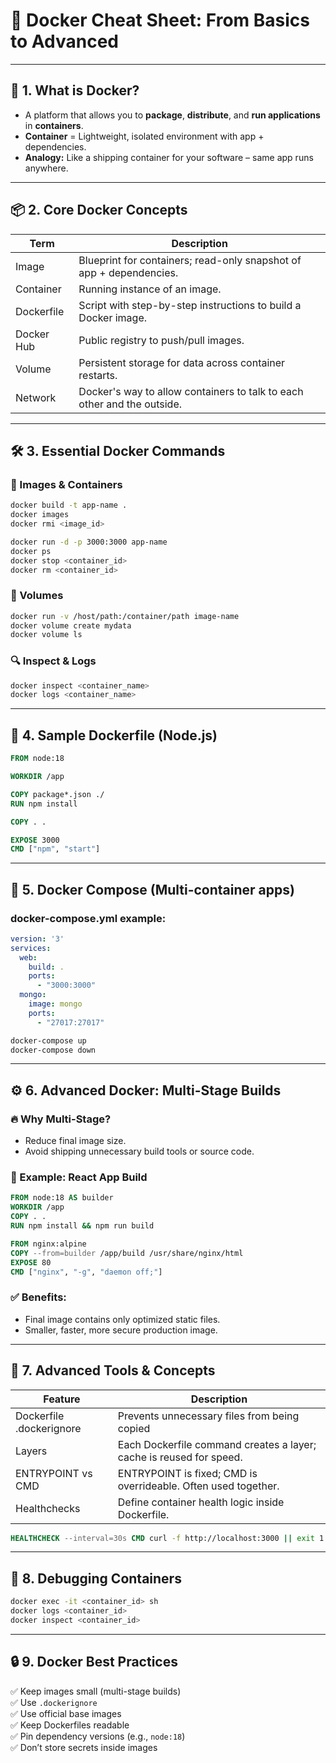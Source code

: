 
# 🐳 Docker Cheat Sheet: From Basics to Advanced

---

## 🧩 1. What is Docker?

- A platform that allows you to **package**, **distribute**, and **run applications** in **containers**.
- **Container** = Lightweight, isolated environment with app + dependencies.
- **Analogy:** Like a shipping container for your software – same app runs anywhere.

---

## 📦 2. Core Docker Concepts

| Term          | Description                                                                 |
|---------------|-----------------------------------------------------------------------------|
| Image         | Blueprint for containers; read-only snapshot of app + dependencies.         |
| Container     | Running instance of an image.                                               |
| Dockerfile    | Script with step-by-step instructions to build a Docker image.              |
| Docker Hub    | Public registry to push/pull images.                                        |
| Volume        | Persistent storage for data across container restarts.                      |
| Network       | Docker's way to allow containers to talk to each other and the outside.     |

---

## 🛠 3. Essential Docker Commands

### 📄 Images & Containers
```bash
docker build -t app-name .               
docker images                            
docker rmi <image_id>                    

docker run -d -p 3000:3000 app-name      
docker ps                                
docker stop <container_id>               
docker rm <container_id>                 
```

### 🔄 Volumes
```bash
docker run -v /host/path:/container/path image-name
docker volume create mydata
docker volume ls
```

### 🔍 Inspect & Logs
```bash
docker inspect <container_name>
docker logs <container_name>
```

---

## 🧱 4. Sample Dockerfile (Node.js)

```dockerfile
FROM node:18

WORKDIR /app

COPY package*.json ./
RUN npm install

COPY . .

EXPOSE 3000
CMD ["npm", "start"]
```

---

## 🚀 5. Docker Compose (Multi-container apps)

### docker-compose.yml example:
```yaml
version: '3'
services:
  web:
    build: .
    ports:
      - "3000:3000"
  mongo:
    image: mongo
    ports:
      - "27017:27017"
```

```bash
docker-compose up        
docker-compose down      
```

---

## ⚙️ 6. Advanced Docker: Multi-Stage Builds

### 🔥 Why Multi-Stage?
- Reduce final image size.
- Avoid shipping unnecessary build tools or source code.

### 🧪 Example: React App Build
```dockerfile
FROM node:18 AS builder
WORKDIR /app
COPY . .
RUN npm install && npm run build

FROM nginx:alpine
COPY --from=builder /app/build /usr/share/nginx/html
EXPOSE 80
CMD ["nginx", "-g", "daemon off;"]
```

### ✅ Benefits:
- Final image contains only optimized static files.
- Smaller, faster, more secure production image.

---

## 🧰 7. Advanced Tools & Concepts

| Feature              | Description                                                             |
|----------------------|-------------------------------------------------------------------------|
| Dockerfile .dockerignore | Prevents unnecessary files from being copied                         |
| Layers               | Each Dockerfile command creates a layer; cache is reused for speed.     |
| ENTRYPOINT vs CMD    | ENTRYPOINT is fixed; CMD is overrideable. Often used together.          |
| Healthchecks         | Define container health logic inside Dockerfile.                        |

```dockerfile
HEALTHCHECK --interval=30s CMD curl -f http://localhost:3000 || exit 1
```

---

## 🧪 8. Debugging Containers

```bash
docker exec -it <container_id> sh     
docker logs <container_id>            
docker inspect <container_id>         
```

---

## 🔒 9. Docker Best Practices

✅ Keep images small (multi-stage builds)  
✅ Use `.dockerignore`  
✅ Use official base images  
✅ Keep Dockerfiles readable  
✅ Pin dependency versions (e.g., `node:18`)  
✅ Don’t store secrets inside images  
